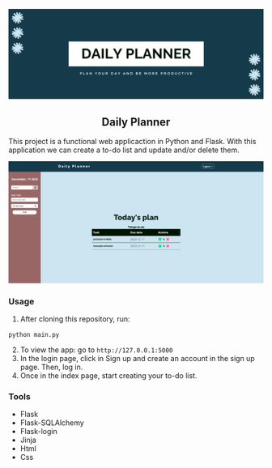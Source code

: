 ![To-do list Banner Image](/website/static/img/Github_header.png)
<h2 align='center'>Daily Planner</h2>

This project is a functional web applicaction in Python and Flask. With this application we can create a to-do list and update and/or delete them.

![To-do list main Image](/website/static/img/daily_planner_app.png)

### Usage

1. After cloning this repository, run:

```
python main.py 
```

2. To view the app: go to `http://127.0.0.1:5000` 
3. In the login page, click in Sign up and create an account in the sign up page. Then, log in.
4. Once in the index page, start creating your to-do list.
   
### Tools
+ Flask
+ Flask-SQLAlchemy
+ Flask-login
+ Jinja
+ Html
+ Css
